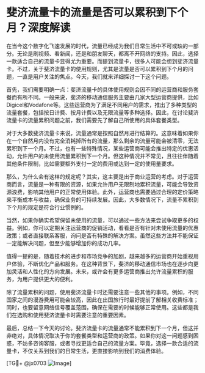 # 斐济流量卡的流量是否可以累积到下个月？深度解读

在当今这个数字化飞速发展的时代，流量已经成为我们日常生活中不可或缺的一部分。无论是刷视频、看新闻，还是和朋友聊天，都离不开网络的支持。因此，选择一款适合自己的流量卡显得尤为重要。而提到流量卡，很多人可能会想到斐济流量卡。不过，关于斐济流量卡的使用规则，尤其是流量是否可以累积到下个月的问题，一直是用户关注的焦点。今天，我们就来详细探讨一下这个问题。

首先，我们需要明确一点：斐济流量卡的具体使用规则会因不同的运营商和服务套餐而有所不同。一般来说，斐济的移动通信服务主要由几家大型运营商提供，比如Digicel和Vodafone等。这些运营商为了满足不同用户的需求，推出了多种类型的流量套餐，包括按日计费、按月计费以及无限流量等多种选择。因此，在讨论斐济流量卡的流量累积问题之前，我们需要先了解自己所使用的具体套餐类型。

对于大多数斐济流量卡来说，流量通常是按照自然月进行结算的。这意味着如果你在一个自然月内没有完全消耗掉所有的流量，那么剩余的流量可能会被清零，无法累积到下一个月。不过，也有一些特殊情况，某些运营商可能会推出特定的优惠活动，允许用户的未使用流量累积到下一个月。但这种情况并不常见，且往往伴随着其他条件限制，比如需要额外支付一定的费用或达到一定的使用量要求。

那么，为什么会有这样的规定呢？其实，这主要是出于商业运营的考虑。对于运营商而言，流量是一种有限的资源，如果允许用户无限制地累积流量，可能会导致资源浪费，影响其他用户的正常使用体验。此外，运营商也需要通过合理的定价策略来平衡成本与收益，确保业务的可持续发展。因此，大多数情况下，流量不累积到下个月的规定是符合行业惯例的。

当然，如果你确实希望保留未使用的流量，可以通过一些方法来尝试争取更多的权益。例如，你可以定期关注运营商的促销活动，看看是否有针对未使用流量的优惠政策；或者直接联系客服，询问是否有特殊的解决方案。虽然这些方法并不能保证一定能解决问题，但至少能够增加你的成功几率。

值得一提的是，随着技术的进步和市场竞争的加剧，越来越多的运营商开始重视用户体验，不断优化产品和服务。在这种背景下，斐济的移动通信市场也在逐步向更加灵活和人性化的方向发展。未来，或许会有更多运营商推出允许流量累积的服务，为用户提供更大的便利。

除了流量累积的问题，使用斐济流量卡时还需要注意一些其他的事项。例如，不同国家之间的漫游费用可能会较高，因此在出国旅行时最好提前了解相关收费标准；同时，也要留意网络信号覆盖范围，确保在需要的时候能够正常使用。这些都是我们在选购和使用斐济流量卡时需要注意的重要因素。

最后，总结一下今天的讨论。斐济流量卡的流量通常不能累积到下一个月，但这并非绝对，具体情况取决于你的套餐类型和运营商的政策。如果你对这一问题感到困惑，不妨多咨询客服，或者寻找更适合自己的流量方案。毕竟，选择一款合适的流量卡，不仅关系到我们的日常生活，更直接影响到我们的消费体验。

[TG💪+ @jx0703 ![Image](https://github.com/user-attachments/assets/dbca1d08-cadb-493c-b0ec-ad6f7a83f270)]